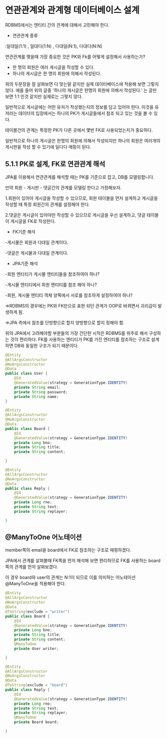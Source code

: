 # 연관관계와 관계형 데이터베이스 설계

RDBMS에서는 엔티티 간의 관계에 대해서 고민해야 한다.

- 연관관계 종류

:일대일(1:1) , 일대다(1:N) , 다대일(N:1), 다대다(N:N)

연관관계를 맺을때 가장 중요한 것은 PK와 Fk를 어떻게 설정해서 사용하는가?

- 한 명의 회원은 여러 게시글을 작성할 수 있다.
- 하나의 게시글은 한 명의 회원에 의해서 작성된다.

위의 두문장을 잘 살펴보면 다 맞는말 같지만 실제 데이터베이스에 적용해 보면 그렇지 않다. 예를 들어 위의 글중 '하나의 게시글은 한명의 회원에 의해서 작성된다.' 는 글만 보면 1:1 인것 같지만 실제로는 그렇지 않다. 

일반적으로 게시글에는 어떤 유저가 작성했는지의 정보를 담고 있어야 한다.  이것을 유저라는 데이터의 입장에서는 하나의 PK가 게시글들에서 참조 되고 있는 것을 볼 수 있다.

테이블간의 관계는 특정한 PK가 다른 곳에서 몇번 FK로 사용되었는지가 중요하다.

일반적으로 하나의 게시글은 한명의 회원에 의해서 작성되지만 하나의 회원은 여러개의 게시판을 작성 할 수 있기에 일다다 매핑이 된다.

## 5.1.1 PK로 설계, FK로 연관관계 해석

JPA를 이용해서 연관관계를 해석할 때는 PK를 기준으로 잡고, DB를 모델링합니다.

만약 회원 - 게시판 - 댓글간의 관계를 모델링 한다고 가정해보자.

1.회원이 있어야 게시글을 작성할 수 있으므로, 회원 테이블을 먼저 설계하고 게시글을 작성할 때 특정 회원간의 관계를 설정해야 한다.

2.댓글은 게시글이 있어야만 작성할 수 있으므로 게시글을 우선 설계하고, 댓글 테이블이 게시글을 FK로 작성한다.

- FK기준 해석

-게시물은 회원과 다대일 관계이다.

-댓글은 게시물과 다대일 관계이다.

- JPA기준 해석

-회원 엔티티가 게시물 엔티티들을 참조하여야 하나?

-게시물 엔티티에서 회원 엔티티를 참조 해야 하나?

-회원, 게시물 엔티티 객체 양쪽에서 서로를 참조하게 설정하여야 하나?

⇒RDBMS의 경우에는 PK와 FK만으로 표현 되던 관계가 OOP로 바뀌면서 괴리감이 발생하게 됨.

⇒JPA 측에서 참조를 단방향으로 할지 양방향으로 할지 정해야 함.

위의 JPA에서 고려해야할 부분들의 가장 간단한 시작은 RDBMS를 위주로 해서 구성하는 것이 편리하다. FK를 사용하는 엔티티가 PK를 가진 엔티티를 참조하는 구조로 설계하면 DB와 동일한 구조가 되기 때문이다.

```java
@Entity
@AllArgsConstructor
@NoArgsConstructor
@Data
public class User {
    @Id
    @GeneratedValue(strategy = GenerationType.IDENTITY)
    private String email;
    private String password;
    private String name;
}
```

```java
@Entity
@AllArgsConstructor
@NoArgsConstructor
@Data
public class Board {
    @Id
    @GeneratedValue(strategy = GenerationType.IDENTITY)
    private Long bno;
    private String title;
    private String content;

}
```

```java
@Entity
@AllArgsConstructor
@NoArgsConstructor
@Data
public class Reply {
    @Id
    @GeneratedValue(strategy = GenerationType.IDENTITY)
    private Long rno;
    private String text;
    private String replayer;

}
```

## @ManyToOne 어노테이션

member쪽의 email을 board에서 FK로 참조하는 구조로 매핑하겠다.

JPA에서 관계를 살펴볼때 FK쪽을 먼저 해석해 보면 편리하므로 FK를 사용하는 board쪽의 관계를 먼저 살펴보겠다.

이 경우 board와 user의 관계는 N:1이 되므로 이를 의미하는 어노테이션 @ManyToOne을 적용해야 한다.

```java
@Entity
@AllArgsConstructor
@NoArgsConstructor
@Data
@ToString(exclude = "writer")
public class Board {
    @Id
    @GeneratedValue(strategy = GenerationType.IDENTITY)
    private Long bno;
    private String title;
    private String content;
    @ManyToOne
    private User writer;

}
```

```java
@Entity
@AllArgsConstructor
@NoArgsConstructor
@Data
@ToString(exclude = "board")
public class Reply {
    @Id 
    @GeneratedValue(strategy = GenerationType.IDENTITY)
    private Long rno;
    private String text;
    private String replayer;
    @ManyToOne
    private Board board;

}
```
